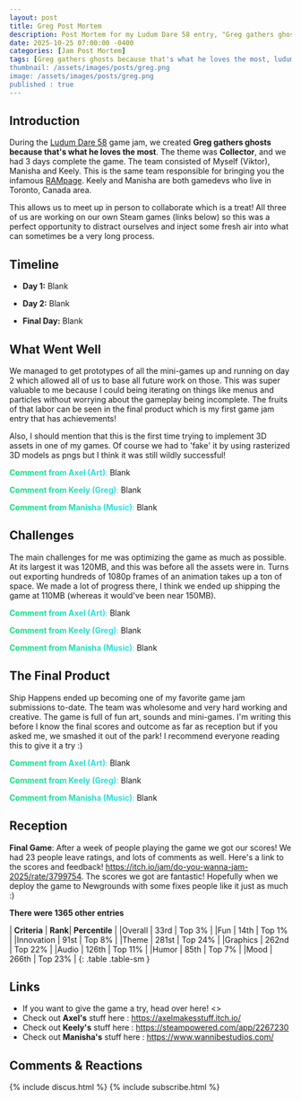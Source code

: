 ```yaml
---
layout: post
title: Greg Post Mortem
description: Post Mortem for my Ludum Dare 58 entry, "Greg gathers ghosts because that's what he loves the most"
date: 2025-10-25 07:00:00 -0400
categories: [Jam Post Mortem]
tags: [Greg gathers ghosts because that's what he loves the most, ludum dare, gamejam]
thumbnail: /assets/images/posts/greg.png
image: /assets/images/posts/greg.png
published : true
---
```


## Introduction

During the [Ludum Dare 58](https://ldjam.com/) game jam, we created **Greg gathers ghosts because that's what he loves the most**. The theme was **Collector**, and we had 3 days complete the game. The team consisted of Myself (Viktor), Manisha and Keely. This is the same team responsible for bringing you the infamous [RAMpage](https://bluepinstudio.itch.io/rampage). Keely and Manisha are both gamedevs who live in Toronto, Canada area. 

This allows us to meet up in person to collaborate which is a treat! All three of us are working on our own Steam games (links below) so this was a perfect opportunity to distract ourselves and inject some fresh air into what can sometimes be a very long process.

## Timeline

- **Day 1:** Blank

- **Day 2:** Blank

- **Final Day:** Blank



## What Went Well

We managed to get prototypes of all the mini-games up and running on day 2 which allowed all of us to base all future work on those. This was super valuable to me because I could being iterating on things like menus and particles without worrying about the gameplay being incomplete. The fruits of that labor can be seen in the final product which is my first game jam entry that has achievements!

Also, I should mention that this is the first time trying to implement 3D assets in one of my games. Of course we had to 'fake' it by using rasterized 3D models as pngs but I think it was still wildly successful!

<span style="background: linear-gradient(90deg, #0de076ff, #30deebff); -webkit-background-clip: text; color: transparent;">**Comment from Axel (Art)**:</span> Blank

<span style="background: linear-gradient(90deg, #0de076ff, #30deebff); -webkit-background-clip: text; color: transparent;">**Comment from Keely (Greg)**:</span> Blank

<span style="background: linear-gradient(90deg, #0de076ff, #30deebff); -webkit-background-clip: text; color: transparent;">**Comment from Manisha (Music)**:</span> Blank


## Challenges

The main challenges for me was optimizing the game as much as possible. At its largest it was 120MB, and this was before all the assets were in. Turns out exporting hundreds of 1080p frames of an animation takes up a ton of space. We made a lot of progress there, I think we ended up shipping the game at 110MB (whereas it would've been near 150MB). 

<span style="background: linear-gradient(90deg, #0de076ff, #30deebff); -webkit-background-clip: text; color: transparent;">**Comment from Axel (Art)**:</span> Blank

<span style="background: linear-gradient(90deg, #0de076ff, #30deebff); -webkit-background-clip: text; color: transparent;">**Comment from Keely (Greg)**:</span> Blank

<span style="background: linear-gradient(90deg, #0de076ff, #30deebff); -webkit-background-clip: text; color: transparent;">**Comment from Manisha (Music)**:</span> Blank



## The Final Product

Ship Happens ended up becoming one of my favorite game jam submissions to-date. The team was wholesome and very hard working and creative. The game is full of fun art, sounds and mini-games. I'm writing this before I know the final scores and outcome as far as reception but if you asked me, we smashed it out of the park! I recommend everyone reading this to give it a try :)

<span style="background: linear-gradient(90deg, #0de076ff, #30deebff); -webkit-background-clip: text; color: transparent;">**Comment from Axel (Art)**:</span> Blank

<span style="background: linear-gradient(90deg, #0de076ff, #30deebff); -webkit-background-clip: text; color: transparent;">**Comment from Keely (Greg)**:</span> Blank

<span style="background: linear-gradient(90deg, #0de076ff, #30deebff); -webkit-background-clip: text; color: transparent;">**Comment from Manisha (Music)**:</span> Blank



## Reception

**Final Game**: After a week of people playing the game we got our scores! We had 23 people leave ratings, and lots of comments as well. Here's a link to the scores and feedback! <https://itch.io/jam/do-you-wanna-jam-2025/rate/3799754>. The scores we got are fantastic! Hopefully when we deploy the game to Newgrounds with some fixes people like it just as much :)



**There were 1365 other entries**

| **Criteria**    | **Rank**| **Percentile** |
|Overall       | 33rd |  Top 3% | 
|Fun           | 14th |  Top 1% |
|Innovation    | 91st |  Top 8% |
|Theme         | 281st |  Top 24% |
|Graphics      | 262nd |  Top 22% |
|Audio         | 126th |  Top 11% | 
|Humor         | 85th |  Top 7% | 
|Mood          | 266th |  Top 23% | 
{: .table .table-sm }


## Links

- If you want to give the game a try, head over here! <>
- Check out **Axel's** stuff here : <https://axelmakesstuff.itch.io/>
- Check out **Keely's** stuff here : <https://steampowered.com/app/2267230>
- Check out **Manisha's** stuff here : <https://www.wannibestudios.com/>




## Comments & Reactions

{% include discus.html %}
{% include subscribe.html %}